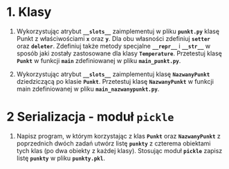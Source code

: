 # 1. Klasy

1. Wykorzystując atrybut **```__slots__```** zaimplementuj w pliku **```punkt.py```** klasę Punkt z właściwościami **```x```** oraz **```y```**. Dla obu własności zdefiniuj **```setter```** oraz **```deleter```**. Zdefiniuj także metody specjalne **```__repr__```** i **```__str__```** w sposób jaki zostały zastosowane dla klasy **```Temperature```**. Przetestuj klasę **```Punkt```** w funkcji **```main```** zdefiniowanej w pliku **```main_punkt.py```**.

2. Wykorzystując atrybut **```__slots__```** zaimplementuj klasę **```NazwanyPunkt```** dziedziczącą po klasie **```Punkt```**. Przetestuj klasę **```NazwanyPunkt```** w funkcji main zdefiniowanej w pliku **```main_nazwanypunkt.py```**.

# 2 Serializacja - moduł **```pickle```**

1. Napisz program, w którym korzystając z klas **```Punkt```** oraz **```NazwanyPunkt```** z poprzednich dwóch zadań utwórz listę **```punkty```** z czterema obiektami tych klas (po dwa obiekty z każdej klasy). Stosując moduł **```pickle```** zapisz listę **```punkty```** w pliku **```punkty.pkl```**.
